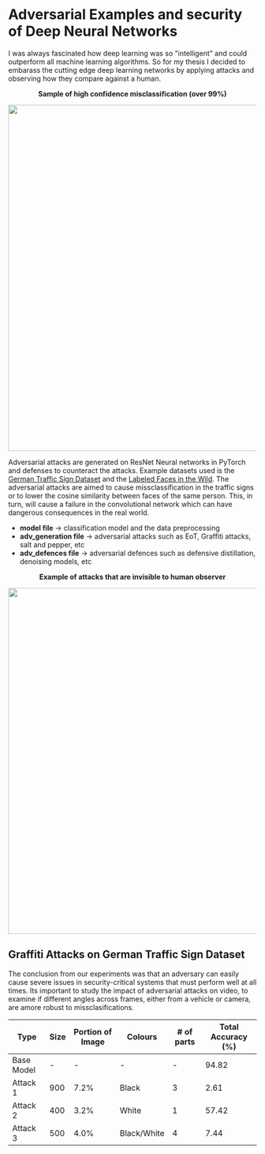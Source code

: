 # Adversarial Examples and security of Deep Neural Networks

I was always fascinated how deep learning was so "intelligent" and could outperform all machine learning algorithms. So for my thesis I decided to embarass the cutting edge deep learning networks by applying attacks and observing how they compare against a human.

<p align="center"><b> Sample of high confidence misclassification (over 99%) </b></p>
<p align="center">
  <img src="https://github.com/KKarrasKallidromitis/Adversarial-Examples-on-Neural-Networks/blob/master/misclassification_sample.png" width="700">
</p>

Adversarial attacks are generated on ResNet Neural networks in PyTorch and defenses to counteract the attacks. Example datasets used is the [German Traffic Sign Dataset](http://benchmark.ini.rub.de/?section=gtsrb&subsection=dataset) and the [Labeled Faces in the Wild](http://vis-www.cs.umass.edu/lfw/). The adversarial attacks are aimed to cause missclassification in the traffic signs or to lower the cosine similarity between faces of the same person. This, in turn, will cause a failure in the convolutional network which can have dangerous consequences in the real world.

*  **model file** -> classification model and the data preprocessing
*  **adv_generation file** -> adversarial attacks such as EoT, Graffiti attacks, salt and pepper, etc
*  **adv_defences file** -> adversarial defences such as defensive distillation, denoising models, etc

<p align="center"><b> Example of attacks that are invisible to human observer </b></p>
<p align="center">
  <img src="https://github.com/KKarrasKallidromitis/Adversarial-Examples-on-Neural-Networks/blob/master/invisgauss.PNG" width="700">
</p>

## Graffiti Attacks on German Traffic Sign Dataset
The conclusion from our experiments was that an adversary can easily cause severe issues in security-critical systems that must perform well at all times. Its important to study the impact of adversarial attacks on video, to examine if different angles across frames, either from a vehicle or camera, are amore robust to missclasifications.


| Type        | Size  | Portion of Image | Colours     | # of parts| Total Accuracy (%) |
|-------------|-------|------------------|-------------|-----------|--------------------|
| Base Model  | -     |  -               | -           | -         |        94.82       |
| Attack 1    | 900   |  7.2%            | Black       | 3         |        2.61        |
| Attack 2    | 400   |  3.2%            | White       | 1         |        57.42       |
| Attack 3    | 500   |  4.0%            | Black/White | 4         |        7.44        |
